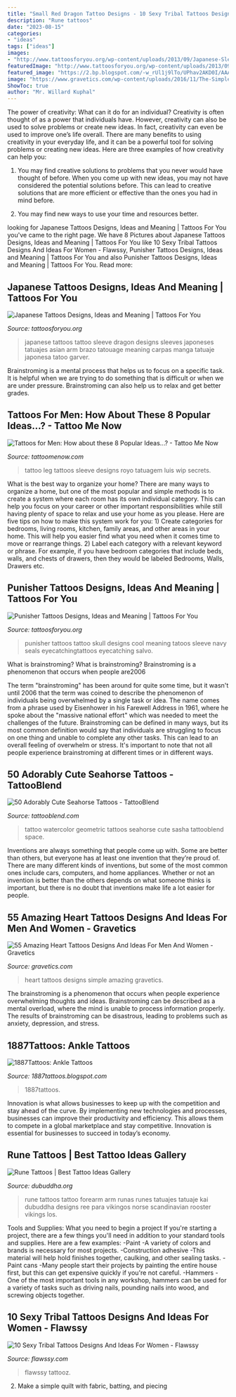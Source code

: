 ```yaml
---
title: "Small Red Dragon Tattoo Designs - 10 Sexy Tribal Tattoos Designs And Ideas For Women"
description: "Rune tattoos"
date: "2023-08-15"
categories:
- "ideas"
tags: ["ideas"]
images:
- "http://www.tattoosforyou.org/wp-content/uploads/2013/09/Japanese-Sleeve-Tattoo.jpg"
featuredImage: "http://www.tattoosforyou.org/wp-content/uploads/2013/09/Japanese-Sleeve-Tattoo.jpg"
featured_image: "https://2.bp.blogspot.com/-w_rUl1j9lTo/UPhav2AKD0I/AAAAAAAAIiM/39f8OGzK17E/s1600/Butterfly-Tattoo-Design-for-Teens-Ankle.jpg"
image: "https://www.gravetics.com/wp-content/uploads/2016/11/The-Simple-Heart.jpg"
ShowToc: true
author: "Mr. Willard Kuphal"
---
```



The power of creativity: What can it do for an individual?
Creativity is often thought of as a power that individuals have. However, creativity can also be used to solve problems or create new ideas. In fact, creativity can even be used to improve one’s life overall. There are many benefits to using creativity in your everyday life, and it can be a powerful tool for solving problems or creating new ideas. Here are three examples of how creativity can help you: 
1) You may find creative solutions to problems that you never would have thought of before. When you come up with new ideas, you may not have considered the potential solutions before. This can lead to creative solutions that are more efficient or effective than the ones you had in mind before. 

2) You may find new ways to use your time and resources better.

	

		
looking for Japanese Tattoos Designs, Ideas and Meaning | Tattoos For You you've came to the right page. We have 8 Pictures about Japanese Tattoos Designs, Ideas and Meaning | Tattoos For You like 10 Sexy Tribal Tattoos Designs And Ideas For Women - Flawssy, Punisher Tattoos Designs, Ideas and Meaning | Tattoos For You and also Punisher Tattoos Designs, Ideas and Meaning | Tattoos For You. Read more:
		
    
## Japanese Tattoos Designs, Ideas And Meaning | Tattoos For You

<img loading=lazy src="http://www.tattoosforyou.org/wp-content/uploads/2013/09/Japanese-Sleeve-Tattoo.jpg" onerror="this.onerror=null;this.src='https://tse1.mm.bing.net/th?id=OIP.ds-wx0GMinjWO3F_q7H6sQHaPu&amp;pid=15.1';" alt="Japanese Tattoos Designs, Ideas and Meaning | Tattoos For You">

_Source: tattoosforyou.org_

>japanese tattoos tattoo sleeve dragon designs sleeves japoneses tatuajes asian arm brazo tatouage meaning carpas manga tatuaje japonesa tatoo garver. 

	

Brainstroming is a mental process that helps us to focus on a specific task. It is helpful when we are trying to do something that is difficult or when we are under pressure. Brainstroming can also help us to relax and get better grades.

    
## Tattoos For Men: How About These 8 Popular Ideas...? - Tattoo Me Now

<img loading=lazy src="https://www.tattoomenow.com/tattoo-designs/wp-content/uploads/2012/06/tatuagem_luis_royo_secrets_tattoo_leg_sleeve_wip.jpg" onerror="this.onerror=null;this.src='https://tse2.mm.bing.net/th?id=OIP.v7stdbPzTNpJnUqaux3lsAAAAA&amp;pid=15.1';" alt="Tattoos for Men: How about these 8 Popular Ideas...? - Tattoo Me Now">

_Source: tattoomenow.com_

>tattoo leg tattoos sleeve designs royo tatuagem luis wip secrets. 

	

What is the best way to organize your home?
There are many ways to organize a home, but one of the most popular and simple methods is to create a system where each room has its own individual category. This can help you focus on your career or other important responsibilities while still having plenty of space to relax and use your home as you please. Here are five tips on how to make this system work for you: 1) Create categories for bedrooms, living rooms, kitchen, family areas, and other areas in your home. This will help you easier find what you need when it comes time to move or rearrange things. 2) Label each category with a relevant keyword or phrase. For example, if you have bedroom categories that include beds, walls, and chests of drawers, then they would be labeled Bedrooms, Walls, Drawers etc.

    
## Punisher Tattoos Designs, Ideas And Meaning | Tattoos For You

<img loading=lazy src="http://www.tattoosforyou.org/wp-content/uploads/2016/03/Punisher-Tattoos.jpg" onerror="this.onerror=null;this.src='https://tse3.mm.bing.net/th?id=OIP.g_-0gocFSY3f5nkpJ6UQGwHaJ4&amp;pid=15.1';" alt="Punisher Tattoos Designs, Ideas and Meaning | Tattoos For You">

_Source: tattoosforyou.org_

>punisher tattoos tattoo skull designs cool meaning tatoos sleeve navy seals eyecatchingtattoos eyecatching salvo. 

	

What is brainstroming?
What is brainstroming? Brainstroming is a phenomenon that occurs when people are2006

The term "brainstroming" has been around for quite some time, but it wasn't until 2006 that the term was coined to describe the phenomenon of individuals being overwhelmed by a single task or idea. The name comes from a phrase used by Eisenhower in his Farewell Address in 1961, where he spoke about the "massive national effort" which was needed to meet the challenges of the future. Brainstroming can be defined in many ways, but its most common definition would say that individuals are struggling to focus on one thing and unable to complete any other tasks. This can lead to an overall feeling of overwhelm or stress. It's important to note that not all people experience brainstroming at different times or in different ways.

    
## 50 Adorably Cute Seahorse Tattoos - TattooBlend

<img loading=lazy src="https://tattooblend.com/wp-content/uploads/2015/11/geometric-seahorse-tattoo.jpg" onerror="this.onerror=null;this.src='https://tse1.mm.bing.net/th?id=OIP.fFcycnqIxD3eq5-vUYNg_QHaHa&amp;pid=15.1';" alt="50 Adorably Cute Seahorse Tattoos - TattooBlend">

_Source: tattooblend.com_

>tattoo watercolor geometric tattoos seahorse cute sasha tattooblend space. 

	

Inventions are always something that people come up with. Some are better than others, but everyone has at least one invention that they’re proud of. There are many different kinds of inventions, but some of the most common ones include cars, computers, and home appliances. Whether or not an invention is better than the others depends on what someone thinks is important, but there is no doubt that inventions make life a lot easier for people.

    
## 55 Amazing Heart Tattoos Designs And Ideas For Men And Women - Gravetics

<img loading=lazy src="https://www.gravetics.com/wp-content/uploads/2016/11/The-Simple-Heart.jpg" onerror="this.onerror=null;this.src='https://tse3.mm.bing.net/th?id=OIP.RtmOiZdsaCJWnZIDPZ-DIAHaHa&amp;pid=15.1';" alt="55 Amazing Heart Tattoos Designs And Ideas For Men And Women - Gravetics">

_Source: gravetics.com_

>heart tattoos designs simple amazing gravetics. 

	

The brainstroming is a phenomenon that occurs when people experience overwhelming thoughts and ideas. Brainstroming can be described as a mental overload, where the mind is unable to process information properly. The results of brainstroming can be disastrous, leading to problems such as anxiety, depression, and stress.

    
## 1887Tattoos: Ankle Tattoos

<img loading=lazy src="https://2.bp.blogspot.com/-w_rUl1j9lTo/UPhav2AKD0I/AAAAAAAAIiM/39f8OGzK17E/s1600/Butterfly-Tattoo-Design-for-Teens-Ankle.jpg" onerror="this.onerror=null;this.src='https://tse3.mm.bing.net/th?id=OIP.M1ADQ2iBSYYN-M5dEM3PiwHaJ3&amp;pid=15.1';" alt="1887Tattoos: Ankle Tattoos">

_Source: 1887tattoos.blogspot.com_

>1887tattoos. 

	

Innovation is what allows businesses to keep up with the competition and stay ahead of the curve. By implementing new technologies and processes, businesses can improve their productivity and efficiency. This allows them to compete in a global marketplace and stay competitive. Innovation is essential for businesses to succeed in today’s economy.

    
## Rune Tattoos | Best Tattoo Ideas Gallery

<img loading=lazy src="http://www.dubuddha.org/wp-content/uploads/2016/09/Rune-Tattoos-by-Kai-Ree-728x728.jpg" onerror="this.onerror=null;this.src='https://tse2.mm.bing.net/th?id=OIP.ODTpvUKEONbvAKALYq04AAHaHa&amp;pid=15.1';" alt="Rune Tattoos | Best Tattoo Ideas Gallery">

_Source: dubuddha.org_

>rune tattoos tattoo forearm arm runas runes tatuajes tatuaje kai dubuddha designs ree para vikingos norse scandinavian rooster vikings los. 

	

Tools and Supplies: What you need to begin a project
If you're starting a project, there are a few things you'll need in addition to your standard tools and supplies. Here are a few examples: 
-Paint -A variety of colors and brands is necessary for most projects. 
-Construction adhesive -This material will help hold finishes together, caulking, and other sealing tasks. 
-Paint cans -Many people start their projects by painting the entire house first, but this can get expensive quickly if you're not careful. 
-Hammers -One of the most important tools in any workshop, hammers can be used for a variety of tasks such as driving nails, pounding nails into wood, and screwing objects together.

    
## 10 Sexy Tribal Tattoos Designs And Ideas For Women - Flawssy

<img loading=lazy src="https://www.flawssy.com/wp-content/uploads/2016/06/Tribal-Dragon-Tattoos-for-Girls.jpg" onerror="this.onerror=null;this.src='https://tse3.mm.bing.net/th?id=OIP.hxS3StrHoi75VVAdLDKUpwHaJ4&amp;pid=15.1';" alt="10 Sexy Tribal Tattoos Designs And Ideas For Women - Flawssy">

_Source: flawssy.com_

>flawssy tattooz. 

	

2. Make a simple quilt with fabric, batting, and piecing


